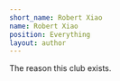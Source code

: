 ```yaml
---
short_name: Robert Xiao
name: Robert Xiao
position: Everything
layout: author
---
```

The reason this club exists.